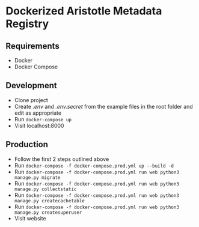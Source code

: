 # Dockerized Aristotle Metadata Registry

## Requirements
- Docker
- Docker Compose

## Development
- Clone project
- Create *.env* and *.env.secret* from the example files in the root folder and edit as appropriate
- Run `docker-compose up`
- Visit localhost:8000

## Production
- Follow the first 2 steps outlined above
- Run `docker-compose -f docker-compose.prod.yml up --build -d`
- Run `docker-compose -f docker-compose.prod.yml run web python3 manage.py migrate`
- Run `docker-compose -f docker-compose.prod.yml run web python3 manage.py collectstatic`
- Run `docker-compose -f docker-compose.prod.yml run web python3 manage.py createcachetable`
- Run `docker-compose -f docker-compose.prod.yml run web python3 manage.py createsuperuser`
- Visit website